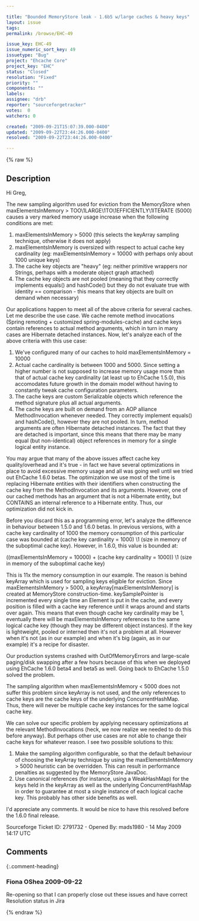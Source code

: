 ```yaml
---

title: "Bounded MemoryStore leak - 1.6b5 w/large caches & heavy keys"
layout: issue
tags: 
permalink: /browse/EHC-49

issue_key: EHC-49
issue_numeric_sort_key: 49
issuetype: "Bug"
project: "Ehcache Core"
project_key: "EHC"
status: "Closed"
resolution: "Fixed"
priority: ""
components: ""
labels: 
assignee: "drb"
reporter: "sourceforgetracker"
votes:  0
watchers: 0

created: "2009-09-21T15:07:39.000-0400"
updated: "2009-09-22T23:44:26.000-0400"
resolved: "2009-09-22T23:44:26.000-0400"

---
```




{% raw %}



## Description

<div markdown="1" class="description">

Hi Greg,

The new sampling algorithm used for eviction from the MemoryStore when maxElementsInMemory > TOO\1LARGE\1TO\1EFFICIENTLY\1ITERATE (5000) causes a very marked memory usage increase when the following conditions are met:

1) maxElementsInMemory > 5000 (this selects the keyArray sampling technique, otherwise it does not apply)
2) maxElementsInMemory is oversized with respect to actual cache key cardinality (eg: maxElementsInMemory = 10000 with perhaps only about 1000 unique keys)
3) The cache key objects are "heavy" (eg: neither primitive wrappers nor Strings, perhaps with a moderate object graph attached)
4) The cache key objects are not pooled (meaning that they correctly implements equals() and hashCode() but they do not evaluate true with identity == comparison - this means that key objects are built on demand when necessary)

Our applications happen to meet all of the above criteria for several caches. Let me describe the use case. We cache remote method invocations (Spring remoting + customized spring-modules-cache) and cache keys contain references to actual method arguments, which in turn in many cases are Hibernate detached instances. Now, let's analyze each of the above criteria with this use case:

1) We've configured many of our caches to hold maxElementsInMemory = 10000
2) Actual cache cardinality is between 1000 and 5000. Since setting a higher number is not supposed to increase memory usage more than that of actual cache key cardinality (at least up to EhCache 1.5.0), this accomodates future growth in the domain model without having to constantly tweak cache configuration parameters.
3) The cache keys are custom Serializable objects which reference the method signature plus all actual arguments.
4) The cache keys are built on demand from an AOP alliance MethodInvocation whenever needed. They correctly implement equals() and hashCode(), however they are not pooled. In turn, method arguments are often Hibernate detached instances. The fact that they are detached is important, since this means that there may be many equal (but non-identical) object references in memory for a single logical entity instance.

You may argue that many of the above issues affect cache key quality/overhead and it's true - in fact we have several optimizations in place to avoid excessive memory usage and all was going well until we tried out EhCache 1.6.0 betas. The optimization we use most of the time is replacing Hibernate entities with their identifiers when constructing the cache key from the MethodInvocation and its arguments. However, one of our cached methods has an argument that is not a Hibernate entity, but CONTAINS an internal reference to a Hibernate entity. Thus, our optimization did not kick in.

Before you discard this as a programming error, let's analyze the difference in behaviour between 1.5.0 and 1.6.0 betas. In previous versions, with a cache key cardinality of 1000 the memory consumption of this particular case was bounded at (cache key cardinality = 1000) \1 (size in memory of the suboptimal cache key). However, in 1.6.0, this value is bounded at:

((maxElementsInMemory = 10000) + (cache key cardinality = 1000)) \1 (size in memory of the suboptimal cache key)

This is 11x the memory consumption in our example. The reason is behind keyArray which is used for sampling keys eligible for eviction. Since maxElementsInMemory > 5000, a keyArray[maxElementsInMemory] is created at MemoryStore construction-time. keySamplePointer is incremented every single time an Element is put in the cache, and every position is filled with a cache key reference until it wraps around and starts over again. This means that even though cache key cardinality may be 1, eventually there will be maxElementsInMemory references to the same logical cache key (though they may be different object instances). If the key is lightweight, pooled or interned then it's not a problem at all. However when it's not (as in our example) and when it's big (again, as in our example) it's a recipe for disaster.

Our production systems crashed with OutOfMemoryErrors and large-scale paging/disk swapping after a few hours because of this when we deployed using EhCache 1.6.0 beta4 and beta5 as well. Going back to EhCache 1.5.0 solved the problem.

The sampling algorithm when maxElementsInMemory < 5000 does not suffer this problem since keyArray is not used, and the only references to cache keys are the cache keys of the underlying ConcurrentHashMap. Thus, there will never be multiple cache key instances for the same logical cache key.

We can solve our specific problem by applying necessary optimizations at the relevant MethodInvocations (heck, we now realize we needed to do this before anyway). But perhaps other use cases are not able to change their cache keys for whatever reason. I see two possible solutions to this:

1) Make the sampling algorithm configurable, so that the default behaviour of choosing the keyArray technique by using the maxElementsInMemory > 5000 heuristic can be overridden. This can result in performance penalties as suggested by the MemoryStore JavaDoc.
2) Use canonical references (for instance, using a WeakHashMap) for the keys held in the keyArray as well as the underlying ConcurrentHashMap in order to guarantee at most a single instance of each logical cache key. This probably has other side benefits as well.

I'd appreciate any comments. It would be nice to have this resolved before the 1.6.0 final release.

Sourceforge Ticket ID: 2791732 - Opened By: mads1980 - 14 May 2009 14:17 UTC

</div>

## Comments


{:.comment-heading}
### **Fiona OShea** <span class="date">2009-09-22</span>

<div markdown="1" class="comment">

Re-opening so that I can properly close out these issues and have correct Resolution status in Jira

</div>



{% endraw %}

